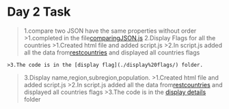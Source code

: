 # Day 2 Task

> 1.compare two JSON have the same properties without order
    >1.completed in the file[comparingJSON.js](./comparingJSON.js)
>2.Display Flags for all the countries
    >1.Created html file and added script.js
    >2.In script.js added all the data from[restcountries](https://restcountries.com/v3.1/all) and displayed all countries flags
    
    >3.The code is in the [display flag](./display%20flags/) folder.
>3.Display name,region,subregion,population.
    >1.Created html file and added script.js
    >2.In script.js added all the data from[restcountries](https://restcountries.com/v3.1/all) and displayed all countries flags
    >3.The code is in the [display details](./display%20details/) folder
   

